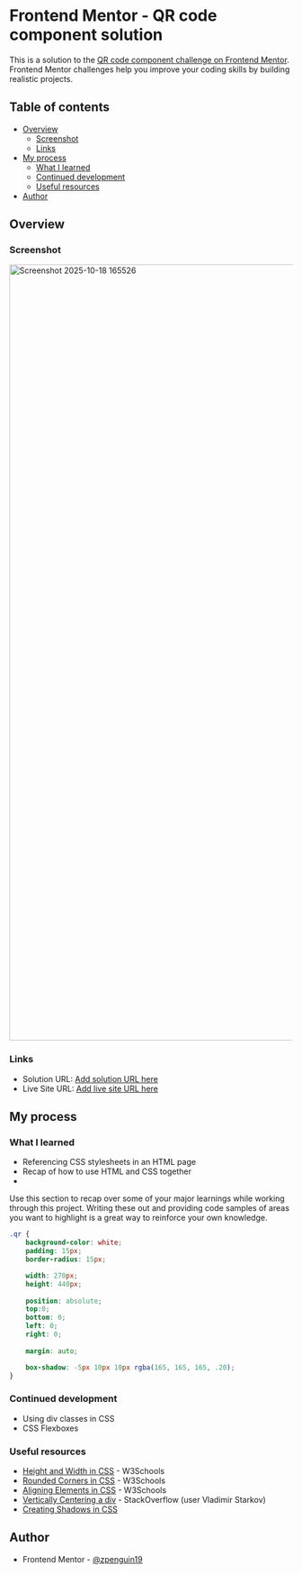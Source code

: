 # Frontend Mentor - QR code component solution

This is a solution to the [QR code component challenge on Frontend Mentor](https://www.frontendmentor.io/challenges/qr-code-component-iux_sIO_H). Frontend Mentor challenges help you improve your coding skills by building realistic projects. 

## Table of contents

- [Overview](#overview)
  - [Screenshot](#screenshot)
  - [Links](#links)
- [My process](#my-process)
  - [What I learned](#what-i-learned)
  - [Continued development](#continued-development)
  - [Useful resources](#useful-resources)
- [Author](#author)

## Overview

### Screenshot
<img width="2554" height="1378" alt="Screenshot 2025-10-18 165526" src="https://github.com/user-attachments/assets/c2254100-38ac-4f2f-bdca-d8dc9e7e67e0" />

### Links

- Solution URL: [Add solution URL here](https://your-solution-url.com)
- Live Site URL: [Add live site URL here](https://your-live-site-url.com)


## My process

### What I learned
* Referencing CSS stylesheets in an HTML page
* Recap of how to use HTML and CSS together
* 

Use this section to recap over some of your major learnings while working through this project. Writing these out and providing code samples of areas you want to highlight is a great way to reinforce your own knowledge.

```css
.qr {
    background-color: white;
    padding: 15px;
    border-radius: 15px;

    width: 270px;
    height: 440px;
    
    position: absolute;
    top:0;
    bottom: 0;
    left: 0;
    right: 0;
    
    margin: auto;

    box-shadow: -5px 10px 10px rgba(165, 165, 165, .20);
}
```

### Continued development
* Using div classes in CSS
* CSS Flexboxes

### Useful resources
- [Height and Width in CSS](https://www.w3schools.com/css/css_dimension.asp) - W3Schools
- [Rounded Corners in CSS](https://www.w3schools.com/Css/css3_borders.asp) - W3Schools
- [Aligning Elements in CSS](https://www.w3schools.com/csS/css_align.asp) - W3Schools
- [Vertically Centering a div](https://stackoverflow.com/questions/356809/best-way-to-center-a-div-on-a-page-vertically-and-horizontally) - StackOverflow (user Vladimir Starkov)
- [Creating Shadows in CSS](https://www.w3schools.com/Css/css3_shadows_box.asp)

## Author
- Frontend Mentor - [@zpenguin19](https://www.frontendmentor.io/profile/zpenguin19)
